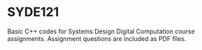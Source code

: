 SYDE121
=======
Basic C++ codes for Systems Design Digital Computation course assignments. Assignment questions are included as PDF files. 
